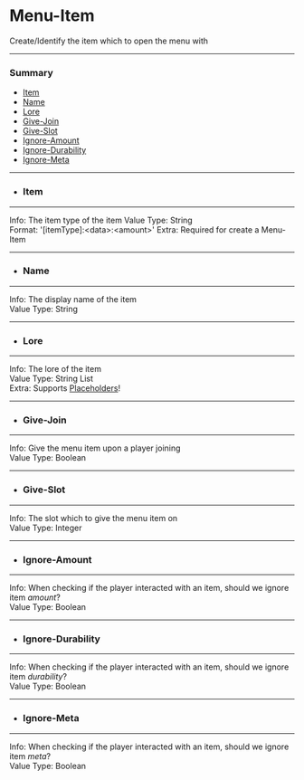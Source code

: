 # Menu-Item #
Create/Identify the item which to open the menu with  
***
### Summary ###
  - [Item](#item)
  - [Name](#name)
  - [Lore](#lore)
  - [Give-Join](#give-join)
  - [Give-Slot](#give-slot)
  - [Ignore-Amount](#rows)
  - [Ignore-Durability](#commands)
  - [Ignore-Meta](#items)
***
- ### Item ###
***
  Info: The item type of the item 
  Value Type: String  
  Format: '[itemType]:\<data\>:\<amount\>'
  Extra: Required for create a Menu-Item
***
- ### Name ###
***
  Info: The display name of the item  
  Value Type: String
***
- ### Lore ###
***
  Info: The lore of the item  
  Value Type: String List  
  Extra: Supports [Placeholders](frames.md#placeholders)!
***
- ### Give-Join ###
***
  Info: Give the menu item upon a player joining  
  Value Type: Boolean
***
- ### Give-Slot ###
***
  Info: The slot which to give the menu item on  
  Value Type: Integer
***
- ### Ignore-Amount ###
***
  Info: When checking if the player interacted with an item, should we ignore item *amount*?  
  Value Type: Boolean
***
- ### Ignore-Durability ###
***
  Info: When checking if the player interacted with an item, should we ignore item *durability*?  
  Value Type: Boolean
***
- ### Ignore-Meta ###
***
  Info: When checking if the player interacted with an item, should we ignore item *meta*?  
  Value Type: Boolean
